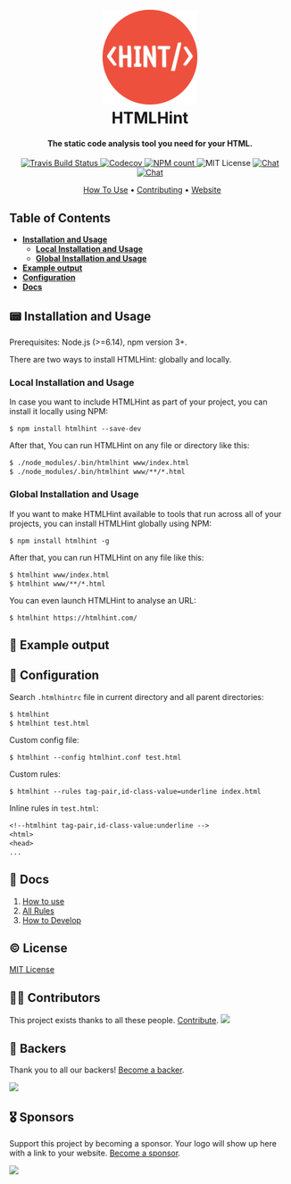 <h1 align="center">
  <br>
  <a href="https://htmlhint.com"><img src="https://raw.githubusercontent.com/htmlhint/HTMLHint/master/website/static/img/htmlhint.png" alt="Logo HTMLHint" width="170"></a>
  <br>
  HTMLHint
  <br>
</h1>

<h4 align="center">The static code analysis tool you need for your HTML.</h4>

<p align="center">
  <a href="https://travis-ci.org/htmlhint/HTMLHint">
    <img src="https://img.shields.io/travis/htmlhint/HTMLHint.svg" alt="Travis Build Status">
  </a>
  <a href="https://codecov.io/gh/htmlhint/HTMLHint">
    <img src="https://codecov.io/gh/htmlhint/HTMLHint/branch/master/graph/badge.svg" alt="Codecov">
  </a>
  <a href="https://www.npmjs.com/package/htmlhint">
    <img src="https://img.shields.io/npm/dm/htmlhint.svg" alt="NPM count">
  </a>
  <img src="https://badgen.net/badge/license/MIT/green" alt="MIT License" />
  <a href="https://discord.gg/nJ6J9CP">
    <img src="https://img.shields.io/badge/chat-on%20discord-7289da.svg" alt="Chat">
  </a>
  <a href="http://roadmap.htmlhint.io/roadmap">
    <img src="https://img.shields.io/badge/check-our%20roadmap-EE503E.svg" alt="Chat">
  </a>
</p>

<p align="center">
  <a href="#-installation-and-usage">How To Use</a> • <a href="#contributing">Contributing</a> • <a href="https://htmlhint.com">Website</a>
</p>

## Table of Contents

- **[Installation and Usage](#-installation-and-usage)**
  - **[Local Installation and Usage](#local-installation-and-usage)**
  - **[Global Installation and Usage](#global-installation-and-usage)**
- **[Example output](#-example-output)**
- **[Configuration](#-configuration)**
- **[Docs](#-docs)**

## 📟 Installation and Usage

Prerequisites: Node.js (>=6.14), npm version 3+.

There are two ways to install HTMLHint: globally and locally.

### Local Installation and Usage

In case you want to include HTMLHint as part of your project, you can install it locally using NPM:

```
$ npm install htmlhint --save-dev
```

After that, You can run HTMLHint on any file or directory like this:

```
$ ./node_modules/.bin/htmlhint www/index.html
$ ./node_modules/.bin/htmlhint www/**/*.html
```

### Global Installation and Usage

If you want to make HTMLHint available to tools that run across all of your projects, you can install HTMLHint globally using NPM:

```
$ npm install htmlhint -g
```

After that, you can run HTMLHint on any file like this:

```
$ htmlhint www/index.html
$ htmlhint www/**/*.html
```

You can even launch HTMLHint to analyse an URL:

```
$ htmlhint https://htmlhint.com/
```

## 📃 Example output

## 🔧 Configuration

Search `.htmlhintrc` file in current directory and all parent directories:

```
$ htmlhint
$ htmlhint test.html
```

Custom config file:

```
$ htmlhint --config htmlhint.conf test.html
```

Custom rules:

```
$ htmlhint --rules tag-pair,id-class-value=underline index.html
```

Inline rules in `test.html`:

```
<!--htmlhint tag-pair,id-class-value:underline -->
<html>
<head>
...
```

## 📙 Docs

1. [How to use](https://htmlhint.com/docs/user-guide/usage/cli)
2. [All Rules](https://htmlhint.com/docs/user-guide/list-rules)
3. [How to Develop](CONTRIBUTING.md)

## © License

[MIT License](./LICENSE.md)

## 💪🏻 Contributors

This project exists thanks to all these people. [Contribute](CONTRIBUTING.md).
<a href="https://github.com/htmlhint/HTMLHint/graphs/contributors"><img src="https://opencollective.com/htmlhint/contributors.svg?width=890" /></a>

## 🏅 Backers

Thank you to all our backers! [Become a backer](https://opencollective.com/htmlhint#backer).

<a href="https://opencollective.com/htmlhint#backers" target="_blank"><img src="https://opencollective.com/htmlhint/backers.svg?width=890"></a>

## 🎖 Sponsors

Support this project by becoming a sponsor. Your logo will show up here with a link to your website. [Become a sponsor](https://opencollective.com/htmlhint#sponsor).

<a href="https://opencollective.com/htmlhint/sponsor/0/website" target="_blank"><img src="https://opencollective.com/htmlhint/sponsor/0/avatar.svg"></a>
